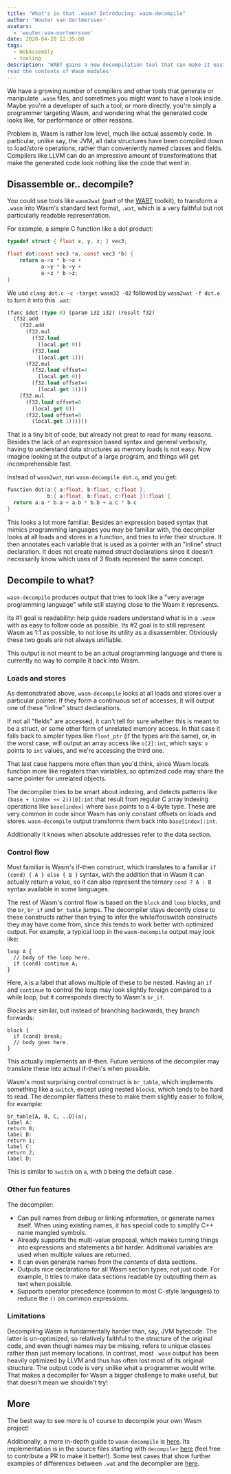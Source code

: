 ```yaml
---
title: "What's in that .wasm? Introducing: wasm-decompile"
author: 'Wouter van Oortmerssen'
avatars:
  - 'wouter-van-oortmerssen'
date: 2020-04-20 12:35:00
tags:
  - WebAssembly
  - tooling
description: 'WABT gains a new decompilation tool that can make it easier to
read the contents of Wasm modules'
---
```

We have a growing number of compilers and other tools that generate or
manipulate `.wasm` files, and sometimes you might want to have a look inside.
Maybe you're a developer of such a tool, or more directly, you're simply a
programmer targeting Wasm, and wondering what the generated code looks like,
for performance or other reasons.

Problem is, Wasm is rather low level, much like actual assembly code. In particular,
unlike say, the JVM, all data structures have been compiled down to load/store
operations, rather than conveniently named classes and fields. Compilers like
LLVM can do an impressive amount of transformations that make the generated code
look nothing like the code that went in.

## Disassemble or.. decompile?

You could use tools like `wasm2wat` (part of the
[WABT](https://github.com/WebAssembly/wabt) toolkit), to transform a `.wasm`
into Wasm's standard text format, `.wat`, which is a very faithful but not
particularly readable representation.

For example, a simple C function like a dot product:

```C
typedef struct { float x, y, z; } vec3;

float dot(const vec3 *a, const vec3 *b) {
    return a->x * b->x +
           a->y * b->y +
           a->z * b->z;
}
```

We use `clang dot.c -c -target wasm32 -O2` followed by `wasm2wat -f dot.o` to
turn it into this `.wat`:

```lisp
(func $dot (type 0) (param i32 i32) (result f32)
  (f32.add
    (f32.add
      (f32.mul
        (f32.load
          (local.get 0))
        (f32.load
          (local.get 1)))
      (f32.mul
        (f32.load offset=4
          (local.get 0))
        (f32.load offset=4
          (local.get 1))))
    (f32.mul
      (f32.load offset=8
        (local.get 0))
      (f32.load offset=8
        (local.get 1))))))
```

That is a tiny bit of code, but already not great to read for many reasons.
Besides the lack of an expression based syntax and general verbosity,
having to understand data structures as memory loads is not easy.
Now imagine looking at the output of a large program, and things will
get incomprehensible fast.

Instead of `wasm2wat`, run `wasm-decompile dot.o`, and you get:

```C
function dot(a:{ a:float, b:float, c:float },
             b:{ a:float, b:float, c:float }):float {
  return a.a * b.a + a.b * b.b + a.c * b.c
}
```

This looks a lot more familiar. Besides an expression based syntax that
mimics programming languages you may be familiar with, the decompiler looks
at all loads and stores in a function, and tries to infer their structure.
It then annotates each variable that is used as a pointer with an "inline"
struct declaration. It does not create named struct declarations since it
doesn't necessarily know which uses of 3 floats represent the same
concept.

## Decompile to what?

`wasm-decompile` produces output that tries to look like a "very average
programming language" while still staying close to the Wasm it represents.

Its #1 goal is readability: help guide readers understand what is in a
`.wasm` with as easy to follow code as possible. Its #2 goal
is to still represent Wasm as 1:1 as possible, to not lose its utility
as a disassembler. Obviously these two goals are not always unifiable.

This output is not meant to be an actual programming language and there is
currently no way to compile it back into Wasm.

### Loads and stores

As demonstrated above, `wasm-decompile` looks at all loads and stores
over a particular pointer. If they form a continuous set of
accesses, it will output one of these "inline" struct declarations.

If not all "fields" are accessed, it can't tell for sure whether
this is meant to be a struct, or some other form of unrelated memory
access. In that case it falls back to simpler types like `float_ptr`
(if the types are the same), or, in the worst case, will output an
array access like `o[2]:int`, which says: `o` points to `int` values,
and we're accessing the third one.

That last case happens more often than you'd think, since Wasm
locals function more like registers than variables, so optimized
code may share the same pointer for unrelated objects.

The decompiler tries to be smart about indexing, and detects
patterns like `(base + (index << 2))[0]:int` that result from
regular C array indexing operations like `base[index]` where `base`
points to a 4-byte type. These are very common in code since Wasm
has only constant offsets on loads and stores. `wasm-decompile`
output transforms them back into `base[index]:int`.

Additionally it knows when absolute addresses refer to the data section.

### Control flow

Most familiar is Wasm's if-then construct, which translates to a familiar
`if (cond) { A } else { B }` syntax, with the addition that in Wasm it
can actually return a value, so it can also represent the ternary `cond ? A : B`
syntax available in some languages.

The rest of Wasm's control flow is based on the `block` and `loop`
blocks, and the `br`, `br_if` and `br_table` jumps. The decompiler
stays decently close to these constructs rather than trying to infer
the while/for/switch constructs they may have come from, since this
tends to work better with optimized output. For example, a typical
loop in the `wasm-decompile` output may look like:

```
loop A {
  // body of the loop here.
  if (cond) continue A;
}
```

Here, `A` is a label that allows multiple of these to be nested.
Having an `if` and `continue` to control the loop may look slightly
foreign compared to a while loop, but it corresponds directly to
Wasm's `br_if`.

Blocks are similar, but instead of branching backwards, they branch
forwards:

```
block {
  if (cond) break;
  // body goes here.
}
```

This actually implements an if-then. Future versions of the decompiler
may translate these into actual if-then's when possible.

Wasm's most surprising control construct is `br_table`, which implements
something like a `switch`, except using nested `block`s, which tends to
be hard to read. The decompiler flattens these to make them slightly
easier to follow, for example:

```
br_table[A, B, C, ..D](a);
label A:
return 0;
label B:
return 1;
label C:
return 2;
label D:
```

This is similar to `switch` on `a`, with `D` being the default case.

### Other fun features

The decompiler:

- Can pull names from debug or linking information,
  or generate names itself. When using existing names, it has special
  code to simplify C++ name mangled symbols.
- Already supports the multi-value proposal, which makes turning
  things into expressions and statements a bit harder. Additional
  variables are used when multiple values are returned.
- It can even generate names from the _contents_ of data sections.
- Outputs nice declarations for all Wasm section types, not just
  code. For example, it tries to make data sections readable by
  outputting them as text when possible.
- Supports operator precedence (common to most C-style languages)
  to reduce the `()` on common expressions.

### Limitations

Decompiling Wasm is fundamentally harder than, say, JVM bytecode.
The latter is un-optimized, so relatively faithful to the structure of the
original code, and even though names may be missing, refers to unique
classes rather than just memory locations. In contrast, most `.wasm`
output has been heavily optimized by LLVM and thus has often lost most
of its original structure. The output code is very unlike what a
programmer would write. That makes a decompiler for Wasm a bigger
challenge to make useful, but that doesn't mean we shouldn't try!

## More

The best way to see more is of course to decompile your own Wasm project!

Additionally, a more in-depth guide to `wasm-decompile` is
[here](https://github.com/WebAssembly/wabt/blob/master/docs/decompiler.md).
Its implementation is in the source files starting with `decompiler`
[here](https://github.com/WebAssembly/wabt/tree/master/src)
(feel free to contribute a PR to make it better!). Some test cases that show
further examples of differences between `.wat` and the decompiler are
[here](https://github.com/WebAssembly/wabt/tree/master/test/decompile).
